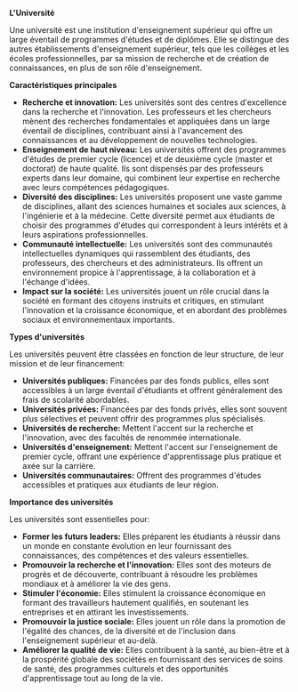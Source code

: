 **L'Université**

Une université est une institution d'enseignement supérieur qui offre un large éventail de programmes d'études et de diplômes. Elle se distingue des autres établissements d'enseignement supérieur, tels que les collèges et les écoles professionnelles, par sa mission de recherche et de création de connaissances, en plus de son rôle d'enseignement.

**Caractéristiques principales**

* **Recherche et innovation:** Les universités sont des centres d'excellence dans la recherche et l'innovation. Les professeurs et les chercheurs mènent des recherches fondamentales et appliquées dans un large éventail de disciplines, contribuant ainsi à l'avancement des connaissances et au développement de nouvelles technologies.
* **Enseignement de haut niveau:** Les universités offrent des programmes d'études de premier cycle (licence) et de deuxième cycle (master et doctorat) de haute qualité. Ils sont dispensés par des professeurs experts dans leur domaine, qui combinent leur expertise en recherche avec leurs compétences pédagogiques.
* **Diversité des disciplines:** Les universités proposent une vaste gamme de disciplines, allant des sciences humaines et sociales aux sciences, à l'ingénierie et à la médecine. Cette diversité permet aux étudiants de choisir des programmes d'études qui correspondent à leurs intérêts et à leurs aspirations professionnelles.
* **Communauté intellectuelle:** Les universités sont des communautés intellectuelles dynamiques qui rassemblent des étudiants, des professeurs, des chercheurs et des administrateurs. Ils offrent un environnement propice à l'apprentissage, à la collaboration et à l'échange d'idées.
* **Impact sur la société:** Les universités jouent un rôle crucial dans la société en formant des citoyens instruits et critiques, en stimulant l'innovation et la croissance économique, et en abordant des problèmes sociaux et environnementaux importants.

**Types d'universités**

Les universités peuvent être classées en fonction de leur structure, de leur mission et de leur financement:

* **Universités publiques:** Financées par des fonds publics, elles sont accessibles à un large éventail d'étudiants et offrent généralement des frais de scolarité abordables.
* **Universités privées:** Financées par des fonds privés, elles sont souvent plus sélectives et peuvent offrir des programmes plus spécialisés.
* **Universités de recherche:** Mettent l'accent sur la recherche et l'innovation, avec des facultés de renommée internationale.
* **Universités d'enseignement:** Mettent l'accent sur l'enseignement de premier cycle, offrant une expérience d'apprentissage plus pratique et axée sur la carrière.
* **Universités communautaires:** Offrent des programmes d'études accessibles et pratiques aux étudiants de leur région.

**Importance des universités**

Les universités sont essentielles pour:

* **Former les futurs leaders:** Elles préparent les étudiants à réussir dans un monde en constante évolution en leur fournissant des connaissances, des compétences et des valeurs essentielles.
* **Promouvoir la recherche et l'innovation:** Elles sont des moteurs de progrès et de découverte, contribuant à résoudre les problèmes mondiaux et à améliorer la vie des gens.
* **Stimuler l'économie:** Elles stimulent la croissance économique en formant des travailleurs hautement qualifiés, en soutenant les entreprises et en attirant les investissements.
* **Promouvoir la justice sociale:** Elles jouent un rôle dans la promotion de l'égalité des chances, de la diversité et de l'inclusion dans l'enseignement supérieur et au-delà.
* **Améliorer la qualité de vie:** Elles contribuent à la santé, au bien-être et à la prospérité globale des sociétés en fournissant des services de soins de santé, des programmes culturels et des opportunités d'apprentissage tout au long de la vie.